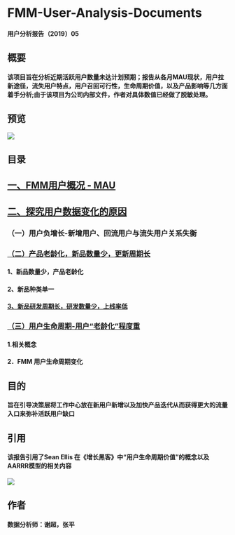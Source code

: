 # FMM-User-Analysis-Documents
#### 用户分析报告（2019）05
## 概要
#### 该项目旨在分析近期活跃用户数量未达计划预期；报告从各月MAU现状，用户拉新途径，流失用户特点，用户召回可行性，生命周期价值，以及产品影响等几方面着手分析;由于该项目为公司内部文件，作者对具体数值已经做了脱敏处理。
## 预览
![](https://github.com/Tingjbhappy/FMM-User-Analysis-Report/blob/master/user_report/Population_0.jpg)
## 目录
## [一、FMM用户概况 - MAU](https://github.com/Tingjbhappy/FMM-User-Analysis-Report/blob/master/user_report/Mau_2.jpg)
## [二、探究用户数据变化的原因](https://github.com/Tingjbhappy/FMM-User-Analysis-Report/blob/master/user_report/user_3.jpg)
### （一）用户负增长-新增用户、回流用户与流失用户关系失衡
### [（二）产品老龄化，新品数量少，更新周期长 ](https://github.com/Tingjbhappy/FMM-User-Analysis-Report/blob/master/user_report/user_4.jpg)
#### 1、新品数量少，产品老龄化
#### 2、新品种类单一
#### [3、新品研发周期长，研发数量少，上线率低](https://github.com/Tingjbhappy/FMM-User-Analysis-Report/blob/master/user_report/Product_6.jpg)
### [（三）用户生命周期-用户“老龄化”程度重](https://github.com/Tingjbhappy/FMM-User-Analysis-Report/blob/master/user_report/Lifecycle_5.jpg)
#### 1.相关概念
#### 2．FMM 用户生命周期变化
## 目的
#### 旨在引导决策层将工作中心放在新用户新增以及加快产品迭代从而获得更大的流量入口来弥补活跃用户缺口
## 引用
#### 该报告引用了Sean Ellis 在《增长黑客》中“用户生命周期价值”的概念以及AARRR模型的相关内容
![](https://github.com/Tingjbhappy/FMM-User-Analysis-Report/blob/master/user_report/Lifecycle_5.jpg)
## 作者
#### 数据分析师：谢超，张平
